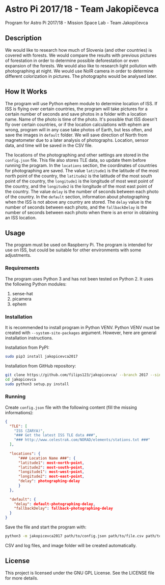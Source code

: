 ﻿Astro Pi 2017/18 - Team Jakopičevca
===================================

Program for Astro Pi 2017/18 - Mission Space Lab - Team Jakopičevca

## Description
We would like to research how much of Slovenia (and other countries) is covered with forests. We would compare the results with previous pictures of forestation in order to determine possible deforestation or even expansion of the forests. We would also like to research light pollution with photographing at night. We would use NoIR camera in order to determine different colorization in pictures. The photographs would be analysed later.

## How It Works
The program will use Python ephem module to determine location of ISS. If ISS is flying over certain countries, the program will take pictures for a certain number of seconds and save photos in a folder with a location name. Name of the photo is time of the photo.
It's possible that ISS doesn't fly over certain countries, or if the location calculations with ephem are wrong, program will in any case take photos of Earth, but less often, and save the images in `default` folder. We will save direction of North from magnetometer due to a later analysis of photographs.
Location, sensor data, and time will be saved in the CSV file.

The locations of the photographing and other settings are stored in the `config.json` file. This file also stores TLE data, so update them before running the program.
In the `locations` section, the coordinates of countries for photographing are saved.
The value `latitude1` is the latitude of the most north point of the country, the `latitude2` is the latitude of the most south point of the country, the `longitude1` is the longitude of most west point of the country, and the `longitude2` is the longitude of the most east point of the country.
The value `delay` is the number of seconds between each photo of the country.
In the `default` section, information about photographing when the ISS is not above any country are stored.
The `delay` value is the number of seconds between each photo, and the `fallbackDelay` is the number of seconds between each photo when there is an error in obtaining an ISS location.

## Usage
The program must be used on Raspberry Pi. The program is intended for use on ISS, but could be suitable for other environments with some adjustments.

### Requirements
The program uses Python 3 and has not been tested on Python 2. It uses the following Python modules:

1. sense-hat
2. picamera
3. ephem

### Installation
It is recommended to install program in Python VENV. Python VENV must be created with `--system-site-packages` argument. However, here are general installation instructions.

Installation from PyPI:
```bash
sudo pip3 install jakopicevca2017
```

Installation from GitHub repository:
```bash
git clone https://github.com/filips123/jakopicevca/ --branch 2017 --single-branch
cd jakopicevca
sudo python3 setup.py install
```

### Running
Create `config.json` file with the following content (fill the missing informations):
```json
{
  "TLE": [
    "ISS (ZARYA)",
    "### Get the latest ISS TLE data ###",
    "### http://www.celestrak.com/NORAD/elements/stations.txt ###"
  ],
  
  "locations": {
      "### Location Name ###": {
      "latitude1": most-north-point,
      "latitude2": most-south-point,
      "longitude1": most-west-point,
      "longitude2": most-east-point,
      "delay": photographing-delay
      }
  },
  
  "default": {
    "delay": default-photographing-delay,
    "fallbackDelay": fallback-photographing-delay
  }
}
```

Save the file and start the program with:
```bash
python3 -m jakopicevca2017 path/to/config.json path/to/file.csv path/to/image/folder path/to/file.log
```

CSV and log files, and image folder will be created automatically.

## License
This project is licensed under the GNU GPL License. See the LICENSE file for more details.
